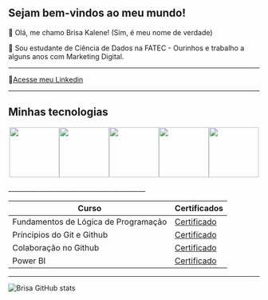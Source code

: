 ## Sejam bem-vindos ao meu mundo!

👀 Olá, me chamo Brisa Kalene! (Sim, é meu nome de verdade)

💬 Sou estudante de Ciência de Dados na FATEC - Ourinhos e trabalho a alguns anos com Marketing Digital.
__________

📄[Acesse meu Linkedin](https://www.linkedin.com/in/brisadantas/)

___________
<h2>Minhas tecnologias</h2>

<p align="center">
<img src="https://cdn.jsdelivr.net/gh/devicons/devicon@latest/icons/html5/html5-original.svg" width=100px><img src="https://cdn.jsdelivr.net/gh/devicons/devicon@latest/icons/css3/css3-original.svg" width=100px><img src="https://cdn.jsdelivr.net/gh/devicons/devicon@latest/icons/javascript/javascript-original.svg" width=100px><img src="https://cdn.jsdelivr.net/gh/devicons/devicon@latest/icons/wordpress/wordpress-plain.svg" width=100px><img src="https://cdn.jsdelivr.net/gh/devicons/devicon@latest/icons/python/python-original.svg" width=100px>
</p>
___________________________________________

| Curso | Certificados |
|--------------|--------------|
| Fundamentos de Lógica de Programação | [Certificado](https://drive.google.com/file/d/1BX1ndaUjX0nWYaHAsprUAUx6OMcaaC94/view?usp=sharing)|
| Príncipios do Git e Github | [Certificado](https://drive.google.com/file/d/1e_49XUh92KIy1mBkTPNhnx-bC7xdLacZ/view?usp=sharing) |
| Colaboração no Github | [Certificado](https://drive.google.com/file/d/1pEH7FCBg796jZLDTLeOno25Ppf_s7BC7/view?usp=sharing) |
| Power BI | [Certificado](https://drive.google.com/file/d/1CQr7wGnokb_rjz4nW5VTVwZUnKwhw40Q/view?usp=sharing) |
          
---------
![Brisa GitHub stats](https://github-readme-stats.vercel.app/api?username=Bkalene&show_icons=true&theme=radical)
          
          


<!--
**Bkalene/Bkalene** is a ✨ _special_ ✨ repository because its `README.md` (this file) appears on your GitHub profile.

Here are some ideas to get you started:

- 🔭 I’m currently working on ...
- 🌱 I’m currently learning ...
- 👯 I’m looking to collaborate on ...
- 🤔 I’m looking for help with ...
- 💬 Ask me about ...
- 📫 How to reach me: ...
- 😄 Pronouns: ...
- ⚡ Fun fact: ...
-->
